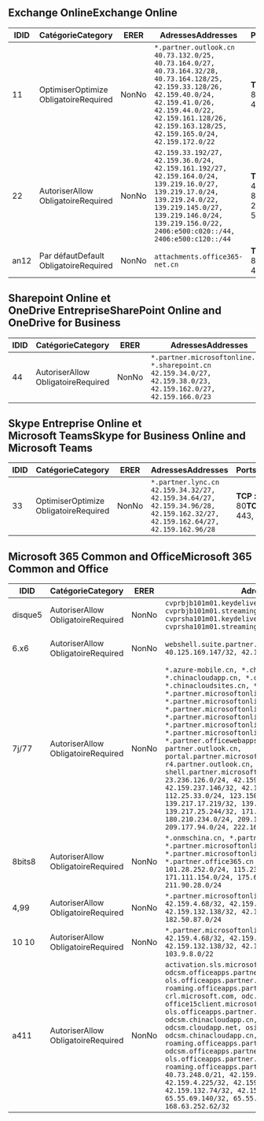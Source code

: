 <!--THIS FILE IS AUTOMATICALLY GENERATED. MANUAL CHANGES WILL BE OVERWRITTEN.-->
<!--Please contact the Office 365 Endpoints team with any questions.-->
<!--China endpoints version 2019062800-->
<!--File generated 2019-06-28 11:00:13.7496-->

## <a name="exchange-online"></a><span data-ttu-id="86351-101">Exchange Online</span><span class="sxs-lookup"><span data-stu-id="86351-101">Exchange Online</span></span>

<span data-ttu-id="86351-102">ID</span><span class="sxs-lookup"><span data-stu-id="86351-102">ID</span></span> | <span data-ttu-id="86351-103">Catégorie</span><span class="sxs-lookup"><span data-stu-id="86351-103">Category</span></span> | <span data-ttu-id="86351-104">ER</span><span class="sxs-lookup"><span data-stu-id="86351-104">ER</span></span> | <span data-ttu-id="86351-105">Adresses</span><span class="sxs-lookup"><span data-stu-id="86351-105">Addresses</span></span> | <span data-ttu-id="86351-106">Ports</span><span class="sxs-lookup"><span data-stu-id="86351-106">Ports</span></span>
-- | -------------------- | -- | --------------------------------------------------------------------------------------------------------------------------------------------------------------------------------------------------------------------------------------- | ------------------------
<span data-ttu-id="86351-107">1</span><span class="sxs-lookup"><span data-stu-id="86351-107">1</span></span> | <span data-ttu-id="86351-108">Optimiser</span><span class="sxs-lookup"><span data-stu-id="86351-108">Optimize</span></span><BR><span data-ttu-id="86351-109">Obligatoire</span><span class="sxs-lookup"><span data-stu-id="86351-109">Required</span></span> | <span data-ttu-id="86351-110">Non</span><span class="sxs-lookup"><span data-stu-id="86351-110">No</span></span> | `*.partner.outlook.cn`<BR>`40.73.132.0/25, 40.73.164.0/27, 40.73.164.32/28, 40.73.164.128/25, 42.159.33.128/26, 42.159.40.0/24, 42.159.41.0/26, 42.159.44.0/22, 42.159.161.128/26, 42.159.163.128/25, 42.159.165.0/24, 42.159.172.0/22` | <span data-ttu-id="86351-111">**TCP :** 443, 80</span><span class="sxs-lookup"><span data-stu-id="86351-111">**TCP:** 443, 80</span></span>
<span data-ttu-id="86351-112">2</span><span class="sxs-lookup"><span data-stu-id="86351-112">2</span></span> | <span data-ttu-id="86351-113">Autoriser</span><span class="sxs-lookup"><span data-stu-id="86351-113">Allow</span></span><BR><span data-ttu-id="86351-114">Obligatoire</span><span class="sxs-lookup"><span data-stu-id="86351-114">Required</span></span> | <span data-ttu-id="86351-115">Non</span><span class="sxs-lookup"><span data-stu-id="86351-115">No</span></span> | `42.159.33.192/27, 42.159.36.0/24, 42.159.161.192/27, 42.159.164.0/24, 139.219.16.0/27, 139.219.17.0/24, 139.219.24.0/22, 139.219.145.0/27, 139.219.146.0/24, 139.219.156.0/22, 2406:e500:c020::/44, 2406:e500:c120::/44` | <span data-ttu-id="86351-116">**TCP:** 25, 443, 53, 80</span><span class="sxs-lookup"><span data-stu-id="86351-116">**TCP:** 25, 443, 53, 80</span></span>
<span data-ttu-id="86351-117">an</span><span class="sxs-lookup"><span data-stu-id="86351-117">12</span></span> | <span data-ttu-id="86351-118">Par défaut</span><span class="sxs-lookup"><span data-stu-id="86351-118">Default</span></span><BR><span data-ttu-id="86351-119">Obligatoire</span><span class="sxs-lookup"><span data-stu-id="86351-119">Required</span></span> | <span data-ttu-id="86351-120">Non</span><span class="sxs-lookup"><span data-stu-id="86351-120">No</span></span> | `attachments.office365-net.cn` | <span data-ttu-id="86351-121">**TCP :** 443, 80</span><span class="sxs-lookup"><span data-stu-id="86351-121">**TCP:** 443, 80</span></span>

## <a name="sharepoint-online-and-onedrive-for-business"></a><span data-ttu-id="86351-122">Sharepoint Online et OneDrive Entreprise</span><span class="sxs-lookup"><span data-stu-id="86351-122">SharePoint Online and OneDrive for Business</span></span>

<span data-ttu-id="86351-123">ID</span><span class="sxs-lookup"><span data-stu-id="86351-123">ID</span></span> | <span data-ttu-id="86351-124">Catégorie</span><span class="sxs-lookup"><span data-stu-id="86351-124">Category</span></span> | <span data-ttu-id="86351-125">ER</span><span class="sxs-lookup"><span data-stu-id="86351-125">ER</span></span> | <span data-ttu-id="86351-126">Adresses</span><span class="sxs-lookup"><span data-stu-id="86351-126">Addresses</span></span> | <span data-ttu-id="86351-127">Ports</span><span class="sxs-lookup"><span data-stu-id="86351-127">Ports</span></span>
-- | ----------------- | -- | --------------------------------------------------------------------------------------------------------------------- | ----------------
<span data-ttu-id="86351-128">4</span><span class="sxs-lookup"><span data-stu-id="86351-128">4</span></span> | <span data-ttu-id="86351-129">Autoriser</span><span class="sxs-lookup"><span data-stu-id="86351-129">Allow</span></span><BR><span data-ttu-id="86351-130">Obligatoire</span><span class="sxs-lookup"><span data-stu-id="86351-130">Required</span></span> | <span data-ttu-id="86351-131">Non</span><span class="sxs-lookup"><span data-stu-id="86351-131">No</span></span> | `*.partner.microsoftonline.cn, *.sharepoint.cn`<BR>`42.159.34.0/27, 42.159.38.0/23, 42.159.162.0/27, 42.159.166.0/23` | <span data-ttu-id="86351-132">**TCP :** 443, 80</span><span class="sxs-lookup"><span data-stu-id="86351-132">**TCP:** 443, 80</span></span>

## <a name="skype-for-business-online-and-microsoft-teams"></a><span data-ttu-id="86351-133">Skype Entreprise Online et Microsoft Teams</span><span class="sxs-lookup"><span data-stu-id="86351-133">Skype for Business Online and Microsoft Teams</span></span>

<span data-ttu-id="86351-134">ID</span><span class="sxs-lookup"><span data-stu-id="86351-134">ID</span></span> | <span data-ttu-id="86351-135">Catégorie</span><span class="sxs-lookup"><span data-stu-id="86351-135">Category</span></span> | <span data-ttu-id="86351-136">ER</span><span class="sxs-lookup"><span data-stu-id="86351-136">ER</span></span> | <span data-ttu-id="86351-137">Adresses</span><span class="sxs-lookup"><span data-stu-id="86351-137">Addresses</span></span> | <span data-ttu-id="86351-138">Ports</span><span class="sxs-lookup"><span data-stu-id="86351-138">Ports</span></span>
-- | -------------------- | -- | -------------------------------------------------------------------------------------------------------------------------------- | ----------------
<span data-ttu-id="86351-139">3</span><span class="sxs-lookup"><span data-stu-id="86351-139">3</span></span> | <span data-ttu-id="86351-140">Optimiser</span><span class="sxs-lookup"><span data-stu-id="86351-140">Optimize</span></span><BR><span data-ttu-id="86351-141">Obligatoire</span><span class="sxs-lookup"><span data-stu-id="86351-141">Required</span></span> | <span data-ttu-id="86351-142">Non</span><span class="sxs-lookup"><span data-stu-id="86351-142">No</span></span> | `*.partner.lync.cn`<BR>`42.159.34.32/27, 42.159.34.64/27, 42.159.34.96/28, 42.159.162.32/27, 42.159.162.64/27, 42.159.162.96/28` | <span data-ttu-id="86351-143">**TCP :** 443, 80</span><span class="sxs-lookup"><span data-stu-id="86351-143">**TCP:** 443, 80</span></span>

## <a name="microsoft-365-common-and-office"></a><span data-ttu-id="86351-144">Microsoft 365 Common and Office</span><span class="sxs-lookup"><span data-stu-id="86351-144">Microsoft 365 Common and Office</span></span> 

<span data-ttu-id="86351-145">ID</span><span class="sxs-lookup"><span data-stu-id="86351-145">ID</span></span> | <span data-ttu-id="86351-146">Catégorie</span><span class="sxs-lookup"><span data-stu-id="86351-146">Category</span></span> | <span data-ttu-id="86351-147">ER</span><span class="sxs-lookup"><span data-stu-id="86351-147">ER</span></span> | <span data-ttu-id="86351-148">Adresses</span><span class="sxs-lookup"><span data-stu-id="86351-148">Addresses</span></span> | <span data-ttu-id="86351-149">Ports</span><span class="sxs-lookup"><span data-stu-id="86351-149">Ports</span></span>
-- | ----------------- | -- | ---------------------------------------------------------------------------------------------------------------------------------------------------------------------------------------------------------------------------------------------------------------------------------------------------------------------------------------------------------------------------------------------------------------------------------------------------------------------------------------------------------------------------------------------------------------------------------------------------------------------------------------------------------------------------------------------------------------------------------------------------------------------------------------------------------------------------------------------------------------------------------------------------------------------- | ----------------
<span data-ttu-id="86351-150">disque</span><span class="sxs-lookup"><span data-stu-id="86351-150">5</span></span> | <span data-ttu-id="86351-151">Autoriser</span><span class="sxs-lookup"><span data-stu-id="86351-151">Allow</span></span><BR><span data-ttu-id="86351-152">Obligatoire</span><span class="sxs-lookup"><span data-stu-id="86351-152">Required</span></span> | <span data-ttu-id="86351-153">Non</span><span class="sxs-lookup"><span data-stu-id="86351-153">No</span></span> | `cvprbjb101m01.keydelivery.mediaservices.chinacloudapi.cn, cvprbjb101m01.streaming.mediaservices.chinacloudapi.cn, cvprsha101m01.keydelivery.mediaservices.chinacloudapi.cn, cvprsha101m01.streaming.mediaservices.chinacloudapi.cn` | <span data-ttu-id="86351-154">**TCP :** 443, 80</span><span class="sxs-lookup"><span data-stu-id="86351-154">**TCP:** 443, 80</span></span>
<span data-ttu-id="86351-155">6.x</span><span class="sxs-lookup"><span data-stu-id="86351-155">6</span></span> | <span data-ttu-id="86351-156">Autoriser</span><span class="sxs-lookup"><span data-stu-id="86351-156">Allow</span></span><BR><span data-ttu-id="86351-157">Obligatoire</span><span class="sxs-lookup"><span data-stu-id="86351-157">Required</span></span> | <span data-ttu-id="86351-158">Non</span><span class="sxs-lookup"><span data-stu-id="86351-158">No</span></span> | `webshell.suite.partner.microsoftonline.cn`<BR>`40.125.169.147/32, 42.159.201.24/32` | <span data-ttu-id="86351-159">**TCP :** 443, 80</span><span class="sxs-lookup"><span data-stu-id="86351-159">**TCP:** 443, 80</span></span>
<span data-ttu-id="86351-160">7j/7</span><span class="sxs-lookup"><span data-stu-id="86351-160">7</span></span> | <span data-ttu-id="86351-161">Autoriser</span><span class="sxs-lookup"><span data-stu-id="86351-161">Allow</span></span><BR><span data-ttu-id="86351-162">Obligatoire</span><span class="sxs-lookup"><span data-stu-id="86351-162">Required</span></span> | <span data-ttu-id="86351-163">Non</span><span class="sxs-lookup"><span data-stu-id="86351-163">No</span></span> | `*.azure-mobile.cn, *.chinacloudapi.cn, *.chinacloudapp.cn, *.chinacloud-mobile.cn, *.chinacloudsites.cn, *.partner.microsoftonline-m.cn, *.partner.microsoftonline-m.net.cn, *.partner.microsoftonline-m-i.cn, *.partner.microsoftonline-m-i.net.cn, *.partner.microsoftonline-p.net.cn, *.partner.microsoftonline-p-i.cn, *.partner.microsoftonline-p-i.net.cn, *.partner.officewebapps.cn, *.windowsazure.cn, partner.outlook.cn, portal.partner.microsoftonline.cdnsvc.com, r4.partner.outlook.cn, shell.partner.microsoftonline.cdnsvc.com`<BR>`23.236.126.0/24, 42.159.224.122/32, 42.159.233.91/32, 42.159.237.146/32, 42.159.238.120/32, 58.68.168.0/24, 112.25.33.0/24, 123.150.49.0/24, 125.65.247.0/24, 139.217.17.219/32, 139.217.19.156/32, 139.217.21.3/32, 139.217.25.244/32, 171.107.84.0/24, 180.210.232.0/24, 180.210.234.0/24, 209.177.86.0/24, 209.177.90.0/24, 209.177.94.0/24, 222.161.226.0/24` | <span data-ttu-id="86351-164">**TCP :** 443, 80</span><span class="sxs-lookup"><span data-stu-id="86351-164">**TCP:** 443, 80</span></span>
<span data-ttu-id="86351-165">8bits</span><span class="sxs-lookup"><span data-stu-id="86351-165">8</span></span> | <span data-ttu-id="86351-166">Autoriser</span><span class="sxs-lookup"><span data-stu-id="86351-166">Allow</span></span><BR><span data-ttu-id="86351-167">Obligatoire</span><span class="sxs-lookup"><span data-stu-id="86351-167">Required</span></span> | <span data-ttu-id="86351-168">Non</span><span class="sxs-lookup"><span data-stu-id="86351-168">No</span></span> | `*.onmschina.cn, *.partner.microsoftonline.net.cn, *.partner.microsoftonline-i.cn, *.partner.microsoftonline-i.net.cn, *.partner.office365.cn`<BR>`101.28.252.0/24, 115.231.150.0/24, 123.235.32.0/24, 171.111.154.0/24, 175.6.10.0/24, 180.210.229.0/24, 211.90.28.0/24` | <span data-ttu-id="86351-169">**TCP :** 443, 80</span><span class="sxs-lookup"><span data-stu-id="86351-169">**TCP:** 443, 80</span></span>
<span data-ttu-id="86351-170">4,9</span><span class="sxs-lookup"><span data-stu-id="86351-170">9</span></span> | <span data-ttu-id="86351-171">Autoriser</span><span class="sxs-lookup"><span data-stu-id="86351-171">Allow</span></span><BR><span data-ttu-id="86351-172">Obligatoire</span><span class="sxs-lookup"><span data-stu-id="86351-172">Required</span></span> | <span data-ttu-id="86351-173">Non</span><span class="sxs-lookup"><span data-stu-id="86351-173">No</span></span> | `*.partner.microsoftonline-p.cn`<BR>`42.159.4.68/32, 42.159.4.200/32, 42.159.7.156/32, 42.159.132.138/32, 42.159.133.17/32, 42.159.135.78/32, 182.50.87.0/24` | <span data-ttu-id="86351-174">**TCP :** 443, 80</span><span class="sxs-lookup"><span data-stu-id="86351-174">**TCP:** 443, 80</span></span>
<span data-ttu-id="86351-175">10 </span><span class="sxs-lookup"><span data-stu-id="86351-175">10</span></span> | <span data-ttu-id="86351-176">Autoriser</span><span class="sxs-lookup"><span data-stu-id="86351-176">Allow</span></span><BR><span data-ttu-id="86351-177">Obligatoire</span><span class="sxs-lookup"><span data-stu-id="86351-177">Required</span></span> | <span data-ttu-id="86351-178">Non</span><span class="sxs-lookup"><span data-stu-id="86351-178">No</span></span> | `*.partner.microsoftonline.cn`<BR>`42.159.4.68/32, 42.159.4.200/32, 42.159.7.156/32, 42.159.132.138/32, 42.159.133.17/32, 42.159.135.78/32, 103.9.8.0/22` | <span data-ttu-id="86351-179">**TCP :** 443, 80</span><span class="sxs-lookup"><span data-stu-id="86351-179">**TCP:** 443, 80</span></span>
<span data-ttu-id="86351-180">a4</span><span class="sxs-lookup"><span data-stu-id="86351-180">11</span></span> | <span data-ttu-id="86351-181">Autoriser</span><span class="sxs-lookup"><span data-stu-id="86351-181">Allow</span></span><BR><span data-ttu-id="86351-182">Obligatoire</span><span class="sxs-lookup"><span data-stu-id="86351-182">Required</span></span> | <span data-ttu-id="86351-183">Non</span><span class="sxs-lookup"><span data-stu-id="86351-183">No</span></span> | `activation.sls.microsoft.com, bjb-odcsm.officeapps.partner.office365.cn, bjb-ols.officeapps.partner.office365.cn, bjb-roaming.officeapps.partner.office365.cn, crl.microsoft.com, odc.officeapps.live.com, office15client.microsoft.com, officecdn.microsoft.com, ols.officeapps.partner.office365.cn, osi-prod-bjb01-odcsm.chinacloudapp.cn, osiprod-scus01-odcsm.cloudapp.net, osi-prod-sha01-odcsm.chinacloudapp.cn, roaming.officeapps.partner.office365.cn, sha-odcsm.officeapps.partner.office365.cn, sha-ols.officeapps.partner.office365.cn, sha-roaming.officeapps.partner.office365.cn`<BR>`40.73.248.0/21, 42.159.4.45/32, 42.159.4.50/32, 42.159.4.225/32, 42.159.7.13/32, 42.159.132.73/32, 42.159.132.74/32, 42.159.132.75/32, 65.52.98.231/32, 65.55.69.140/32, 65.55.227.140/32, 70.37.81.47/32, 168.63.252.62/32` | <span data-ttu-id="86351-184">**TCP :** 443, 80</span><span class="sxs-lookup"><span data-stu-id="86351-184">**TCP:** 443, 80</span></span>
